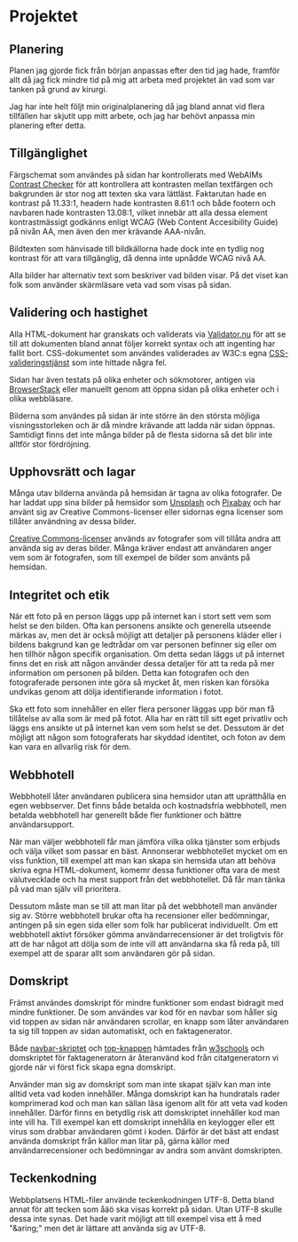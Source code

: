 # Projektet

## Planering

Planen jag gjorde fick från början anpassas efter den tid jag hade, framför allt då jag fick mindre tid på mig att arbeta med projektet än vad som var tanken på grund av kirurgi. 

Jag har inte helt följt min originalplanering då jag bland annat vid flera tillfällen har skjutit upp mitt arbete, och jag har behövt anpassa min planering efter detta.

## Tillgänglighet

Färgschemat som användes på sidan har kontrollerats med WebAIMs [Contrast Checker](https://webaim.org/resources/contrastchecker/) för att kontrollera att kontrasten mellan textfärgen och bakgrunden är stor nog att texten ska vara lättläst. Faktarutan hade en kontrast på 11.33:1, headern hade kontrasten 8.61:1 och både footern och navbaren hade kontrasten 13.08:1, vilket innebär att alla dessa element kontrastmässigt godkänns enligt WCAG (Web Content Accesibility Guide) på nivån AA, men även den mer krävande AAA-nivån.

Bildtexten som hänvisade till bildkällorna hade dock inte en tydlig nog kontrast för att vara tillgänglig, då denna inte upnådde WCAG nivå AA.

Alla bilder har alternativ text som beskriver vad bilden visar. På det viset kan folk som använder skärmläsare veta vad som visas på sidan. 

## Validering och hastighet

Alla HTML-dokument har granskats och validerats via [Validator.nu](https://validator.nu) för att se till att dokumenten bland annat följer korrekt syntax och att ingenting har fallit bort. CSS-dokumentet som användes validerades av W3C:s egna [CSS-valideringstjänst](https://jigsaw.w3.org/css-validator/validator) som inte hittade några fel.

Sidan har även testats på olika enheter och sökmotorer, antigen via [BrowserStack](https://browserstack.com) eller manuellt genom att öppna sidan på olika enheter och i olika webbläsare.

Bilderna som användes på sidan är inte större än den största möjliga visningsstorleken och är då mindre krävande att ladda när sidan öppnas. Samtidigt finns det inte många bilder på de flesta sidorna så det blir inte alltför stor fördröjning.

## Upphovsrätt och lagar

Många utav bilderna använda på hemsidan är tagna av olika fotografer. De har laddat upp sina bilder på hemsidor som [Unsplash](https://unsplash.com) och [Pixabay](https://pixabay.com/sv/) och har använt sig av Creative Commons-licenser eller sidornas egna licenser som tillåter användning av dessa bilder.

[Creative Commons-licenser](https://creativecommons.org) används av fotografer som vill tillåta andra att använda sig av deras bilder. Många kräver endast att användaren anger vem som är fotografen, som till exempel de bilder som använts på hemsidan.

## Integritet och etik

När ett foto på en person läggs upp på internet kan i stort sett vem som helst se den bilden. Ofta kan personens ansikte och generella utseende märkas av, men det är också möjligt att detaljer på personens kläder eller i bildens bakgrund kan ge ledtrådar om var personen befinner sig eller om hen tillhör någon specifik organisation. Om detta sedan läggs ut på internet finns det en risk att någon använder dessa detaljer för att ta reda på mer information om personen på bilden. Detta kan fotografen och den fotograferade personen inte göra så mycket åt, men risken kan försöka undvikas genom att dölja identifierande information i fotot.

Ska ett foto som innehåller en eller flera personer läggas upp bör man få tillåtelse av alla som är med på fotot. Alla har en rätt till sitt eget privatliv och läggs ens ansikte ut på internet kan vem som helst se det. Dessutom är det möjligt att någon som fotograferats har skyddad identitet, och foton av dem kan vara en allvarlig risk för dem.

## Webbhotell

Webbhotell låter användaren publicera sina hemsidor utan att uprätthålla en egen webbserver. Det finns både betalda och kostnadsfria webbhotell, men betalda webbhotell har generellt både fler funktioner och bättre användarsupport. 

När man väljer webbhotell får man jämföra vilka olika tjänster som erbjuds och välja vilket som passar en bäst. Annonserar webbhotellet mycket om en viss funktion, till exempel att man kan skapa sin hemsida utan att behöva skriva egna HTML-dokument, komemr dessa funktioner ofta vara de mest välutvecklade och ha mest support från det webbhotellet. Då får man tänka på vad man själv vill prioritera.

Dessutom måste man se till att man litar på det webbhotell man använder sig av. Större webbhotell brukar ofta ha recensioner eller bedömningar, antingen på sin egen sida eller som folk har publicerat individuellt. Om ett webbhotell aktivt försöker gömma användarrecensioner är det troligtvis för att de har något att dölja som de inte vill att användarna ska få reda på, till exempel att de sparar allt som användaren gör på sidan.

## Domskript

Främst användes domskript för mindre funktioner som endast bidragit med mindre funktioner. De som användes var kod för en navbar som håller sig vid toppen av sidan när användaren scrollar, en knapp som låter användaren ta sig till toppen av sidan automatiskt, och en faktagenerator.

Både [navbar-skriptet](https://www.w3schools.com/howto/howto_js_navbar_sticky.asp) och [top-knappen](https://www.w3schools.com/howto/howto_js_scroll_to_top.asp) hämtades från [w3schools](https://www.w3schools.com/) och domskriptet för faktageneratorn är återanvänd kod från citatgeneratorn vi gjorde när vi först fick skapa egna domskript.

Använder man sig av domskript som man inte skapat själv kan man inte alltid veta vad koden innehåller. Många domskript kan ha hundratals rader komprimerad kod och man kan sällan läsa igenom allt för att veta vad koden innehåller. Därför finns en betydlig risk att domskriptet innehåller kod man inte vill ha. Till exempel kan ett domskript innehålla en keylogger eller ett virus som drabbar användaren gömt i koden. Därför är det bäst att endast använda domskript från källor man litar på, gärna källor med användarrecensioner och bedömningar av andra som använt domskripten.

## Teckenkodning

Webbplatsens HTML-filer använde teckenkodningen UTF-8. Detta bland annat för att tecken som åäö ska visas korrekt på sidan. Utan UTF-8 skulle dessa inte synas. Det hade varit möjligt att till exempel visa ett å med "\&aring;" men det är lättare att använda sig av UTF-8.